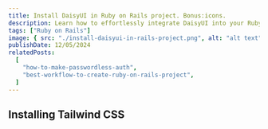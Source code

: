 ```yaml
---
title: Install DaisyUI in Ruby on Rails project. Bonus:icons.
description: Learn how to effortlessly integrate DaisyUI into your Ruby on Rails project, elevating your web development with sleek design components. Discover the added bonus of incorporating icons for enhanced visual appeal. Follow our step-by-step guide for seamless implementation and optimize your project for search engines with this SEO-friendly approach.
tags: ["Ruby on Rails"]
image: { src: "./install-daisyui-in-rails-project.png", alt: "alt text" }
publishDate: 12/05/2024
relatedPosts:
  [
    "how-to-make-passwordless-auth",
    "best-workflow-to-create-ruby-on-rails-project",
  ]
---
```


## Installing Tailwind CSS
